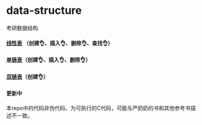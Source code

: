 # data-structure
考研数据结构

#### [线性表](https://github.com/Voyager-One/data-structure/tree/master/Sqlist) （创建👌、插入👌、删除👌、查找👌）
#### [单链表](https://github.com/Voyager-One/data-structure/tree/master/List)（创建👌、插入👌、删除👌）
#### [双链表](https://github.com/Voyager-One/data-structure/tree/master/Dlist)（创建👌）
#### 更新中

本repo中的代码非伪代码，为可执行的C代码，可能与严奶奶的书和其他参考书描述不一致。
